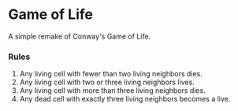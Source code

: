 # Game of Life
A simple remake of Conway's Game of Life.

### Rules
1. Any living cell with fewer than two living neighbors dies.
2. Any living cell with two or three living neighbors lives.
3. Any living cell with more than three living neighbors dies.
4. Any dead cell with exactly three living neighbors becomes a live.
